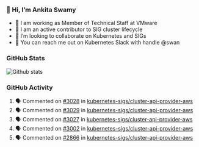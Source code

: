 ### 👋 Hi, I’m Ankita Swamy 

- 💼 I am working as Member of Technical Staff at VMware
- 👀 I am an active contributor to SIG cluster lifecycle 
- 💞️ I’m looking to collaborate on Kubernetes and SIGs
- 💬 You can reach me out on Kubernetes Slack with handle @swan

### GitHub Stats
![Github stats](https://github-readme-stats.vercel.app/api?username=Ankitasw&count_private=true&show_icons=true&theme=tokyonight)

### GitHub Activity 
<!--START_SECTION:activity-->
1. 🗣 Commented on [#3028](https://github.com/kubernetes-sigs/cluster-api-provider-aws/issues/3028) in [kubernetes-sigs/cluster-api-provider-aws](https://github.com/kubernetes-sigs/cluster-api-provider-aws)
2. 🗣 Commented on [#3029](https://github.com/kubernetes-sigs/cluster-api-provider-aws/issues/3029) in [kubernetes-sigs/cluster-api-provider-aws](https://github.com/kubernetes-sigs/cluster-api-provider-aws)
3. 🗣 Commented on [#3027](https://github.com/kubernetes-sigs/cluster-api-provider-aws/issues/3027) in [kubernetes-sigs/cluster-api-provider-aws](https://github.com/kubernetes-sigs/cluster-api-provider-aws)
4. 🗣 Commented on [#3002](https://github.com/kubernetes-sigs/cluster-api-provider-aws/issues/3002) in [kubernetes-sigs/cluster-api-provider-aws](https://github.com/kubernetes-sigs/cluster-api-provider-aws)
5. 🗣 Commented on [#2866](https://github.com/kubernetes-sigs/cluster-api-provider-aws/issues/2866) in [kubernetes-sigs/cluster-api-provider-aws](https://github.com/kubernetes-sigs/cluster-api-provider-aws)
<!--END_SECTION:activity-->
